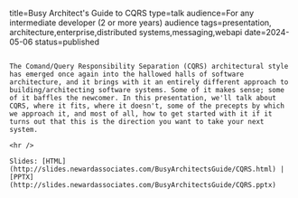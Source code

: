 title=Busy Architect's Guide to CQRS
type=talk
audience=For any intermediate developer (2 or more years) audience
tags=presentation, architecture,enterprise,distributed systems,messaging,webapi
date=2024-05-06
status=published
~~~~~~

The Comand/Query Responsibility Separation (CQRS) architectural style has emerged once again into the hallowed halls of software architecture, and it brings with it an entirely different approach to building/architecting software systems. Some of it makes sense; some of it baffles the newcomer. In this presentation, we'll talk about CQRS, where it fits, where it doesn't, some of the precepts by which we approach it, and most of all, how to get started with it if it turns out that this is the direction you want to take your next system.
    
<hr />

Slides: [HTML](http://slides.newardassociates.com/BusyArchitectsGuide/CQRS.html) | [PPTX](http://slides.newardassociates.com/BusyArchitectsGuide/CQRS.pptx)
